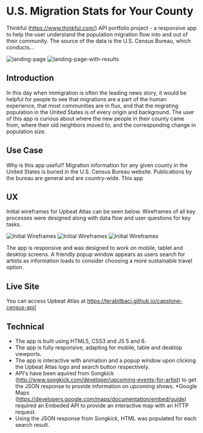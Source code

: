 
# U.S. Migration Stats for Your County
Thinkful (https://www.thinkful.com/) API portfolio project - a responsive app to help the user understand the population migration flow into and out of their community. The source of the data is the U.S. Census Bureau, which conducts...

![landing-page](https://github.com/terabitbaci/capstone-census-api/blob/master/user-stories-and-wireframes/landing-page.png)
![landing-page-with-results](https://github.com/terabitbaci/capstone-census-api/blob/master/user-stories-and-wireframes/landing-page-with-results.png)

## Introduction
In this day when immigration is often the leading news story, it would be helpful for people to see that migrations are a part of the human experience, that most communities are in flux, and that the migrating population in the United States is of every origin and background. The user of this app is curious about where the new people in their county came from, where their old neighbors moved to, and the corresponding change in population size.



## Use Case
Why is this app useful? Migration information for any given county in the United States is buried in the U.S. Census Bureau website. Publications by the bureau are general and are country-wide. This app

## UX

Initial wireframes for Upbeat Atlas can be seen below. Wireframes of all key processes were designed along with data flow and user questions for key tasks.

![Initial Wireframes](https://github.com/terabitbaci/capstone-census-api/blob/master/user-stories-and-wireframes/screen-1.jpg)
![Initial Wireframes](https://github.com/terabitbaci/capstone-census-api/blob/master/user-stories-and-wireframes/screen-2.jpg)
![Initial Wireframes](https://github.com/terabitbaci/capstone-census-api/blob/master/user-stories-and-wireframes/screen-3.JPG)

The app is responsive and was designed to work on mobile, tablet and desktop screens. A friendly popup window appears as users search for artists as information loads to consider choosing a more sustainable travel option.

## Live Site
You can access Upbeat Atlas at https://terabitbaci.github.io/capstone-census-api/

## Technical
* The app is built using HTML5, CSS3 and JS 5 and 6.
* The app is fully responsive, adapting for mobile, table and desktop viewports.
* The app is interactive with animation and a popup window upon clicking the Upbeat Atlas logo and search button respectively.
* API's have been aquired from Songkick (http://www.songkick.com/developer/upcoming-events-for-artist) to get the JSON response to provide information on upcoming shows.
*Google Maps (https://developers.google.com/maps/documentation/embed/guide) required an Embeded API to provide an interactive map with an HTTP request.
* Using the JSON response from Songkick, HTML was populated for each search result.
